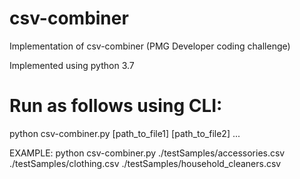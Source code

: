 # csv-combiner
Implementation of csv-combiner (PMG Developer coding challenge)

Implemented using python 3.7

# Run as follows using CLI:
  python csv-combiner.py [path_to_file1] [path_to_file2] ...
  
  EXAMPLE:
  python csv-combiner.py ./testSamples/accessories.csv ./testSamples/clothing.csv ./testSamples/household_cleaners.csv

  
  


